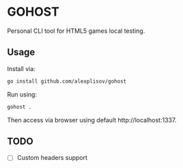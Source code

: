 # GOHOST

Personal CLI tool for HTML5 games local testing.

## Usage

Install via:

```sh
go install github.com/alexplisov/gohost
```

Run using:

```sh
gohost .
```

Then access via browser using default http://localhost:1337.

## TODO

 - [ ] Custom headers support

